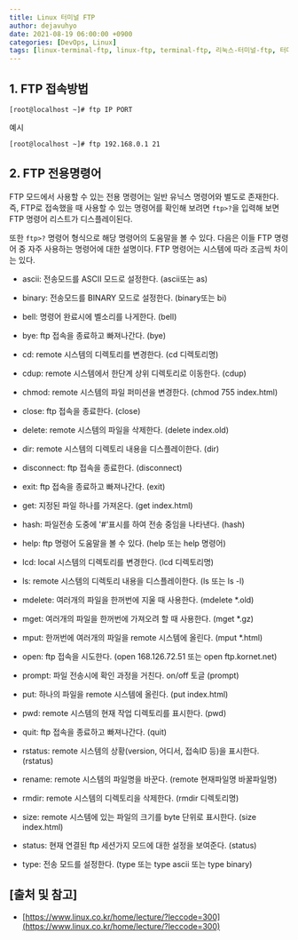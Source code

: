 ```yaml
---
title: Linux 터미널 FTP
author: dejavuhyo
date: 2021-08-19 06:00:00 +0900
categories: [DevOps, Linux]
tags: [linux-terminal-ftp, linux-ftp, terminal-ftp, 리눅스-터미널-ftp, 터미널-ftp, 리눅스-ftp]
---
```


## 1. FTP 접속방법

```shell
[root@localhost ~]# ftp IP PORT
```

예시

```shell
[root@localhost ~]# ftp 192.168.0.1 21
```

## 2. FTP 전용명령어
FTP 모드에서 사용할 수 있는 전용 명령어는 일반 유닉스 명령어와 별도로 존재한다. 즉, FTP로 접속했을 때 사용할 수 있는 명령어를 확인해 보려면 `ftp>?`을 입력해 보면 FTP 명령어 리스트가 디스플레이된다.

또한 `ftp>?` 명령어 형식으로 해당 명령어의 도움말을 볼 수 있다. 다음은 이들 FTP 명령어 중 자주 사용하는 명령어에 대한 설명이다. FTP 명령어는 시스템에 따라 조금씩 차이는 있다.

* ascii: 전송모드를 ASCII 모드로 설정한다. (ascii또는 as)

* binary: 전송모드를 BINARY 모드로 설정한다. (binary또는 bi)

* bell: 명령어 완료시에 벨소리를 나게한다. (bell)

* bye: ftp 접속을 종료하고 빠져나간다. (bye)

* cd: remote 시스템의 디렉토리를 변경한다. (cd 디렉토리명)

* cdup: remote 시스템에서 한단계 상위 디렉토리로 이동한다. (cdup)

* chmod: remote 시스템의 파일 퍼미션을 변경한다. (chmod 755 index.html)

* close: ftp 접속을 종료한다. (close)

* delete: remote 시스템의 파일을 삭제한다. (delete index.old)

* dir: remote 시스템의 디렉토리 내용을 디스플레이한다. (dir)

* disconnect: ftp 접속을 종료한다. (disconnect)

* exit: ftp 접속을 종료하고 빠져나간다. (exit)

* get: 지정된 파일 하나를 가져온다. (get index.html)

* hash: 파일전송 도중에 '#'표시를 하여 전송 중임을 나타낸다. (hash)

* help: ftp 명령어 도움말을 볼 수 있다. (help 또는 help 명령어)

* lcd: local 시스템의 디렉토리를 변경한다. (lcd 디렉토리명)

* ls: remote 시스템의 디렉토리 내용을 디스플레이한다. (ls 또는 ls -l)

* mdelete: 여러개의 파일을 한꺼번에 지울 때 사용한다. (mdelete *.old)

* mget: 여러개의 파일을 한꺼번에 가져오려 할 때 사용한다. (mget *.gz)

* mput: 한꺼번에 여러개의 파일을 remote 시스템에 올린다. (mput *.html)

* open: ftp 접속을 시도한다. (open 168.126.72.51 또는 open ftp.kornet.net)

* prompt: 파일 전송시에 확인 과정을 거친다. on/off 토글 (prompt)

* put: 하나의 파일을 remote 시스템에 올린다. (put index.html)

* pwd: remote 시스템의 현재 작업 디렉토리를 표시한다. (pwd)

* quit: ftp 접속을 종료하고 빠져나간다. (quit)

* rstatus: remote 시스템의 상황(version, 어디서, 접속ID 등)을 표시한다. (rstatus)

* rename: remote 시스템의 파일명을 바꾼다. (remote 현재파일명 바꿀파일명)

* rmdir: remote 시스템의 디렉토리을 삭제한다. (rmdir 디렉토리명)

* size: remote 시스템에 있는 파일의 크기를 byte 단위로 표시한다. (size index.html)

* status: 현재 연결된 ftp 세션가지 모드에 대한 설정을 보여준다. (status)

* type: 전송 모드를 설정한다. (type 또는 type ascii 또는 type binary)

## [출처 및 참고]
* [https://www.linux.co.kr/home/lecture/?leccode=300](https://www.linux.co.kr/home/lecture/?leccode=300)
